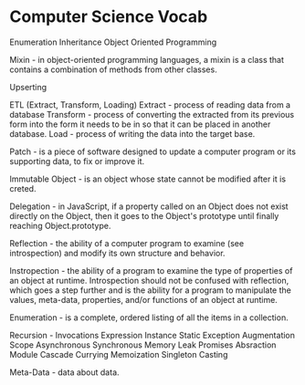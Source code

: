 # Computer Science Vocab

Enumeration
Inheritance
Object Oriented Programming

Mixin - in object-oriented programming languages, a mixin is a class that contains a combination of methods from other classes.

Upserting

ETL (Extract, Transform, Loading)
Extract - process of reading data from a database
Transform - process of converting the extracted from its previous form into the form it needs to be in so that it can be placed in another database. 
Load - process of writing the data into the target base.

Patch - is a piece of software designed to update a computer program or its supporting data, to fix or improve it. 

Immutable Object - is an object whose state cannot be modified after it is creted.

Delegation - in JavaScript, if a property called on an Object does not exist directly on the Object, then it goes to the Object's prototype until finally reaching Object.prototype. 

Reflection - the ability of a computer program to examine (see introspection) and modify its own structure and behavior.

Instropection -  the ability of a program to examine the type of properties of an object at runtime. Introspection should not be confused with reflection, which goes a step further and is the ability for a program to manipulate the values, meta-data, properties, and/or functions of an object at runtime. 

Enumeration - is a complete, ordered listing of all the items in a collection.

Recursion - 
Invocations
Expression
Instance
Static
Exception
Augmentation
Scope
Asynchronous
Synchronous
Memory Leak
Promises
Absraction
Module
Cascade
Currying
Memoization
Singleton
Casting

Meta-Data - data about data.